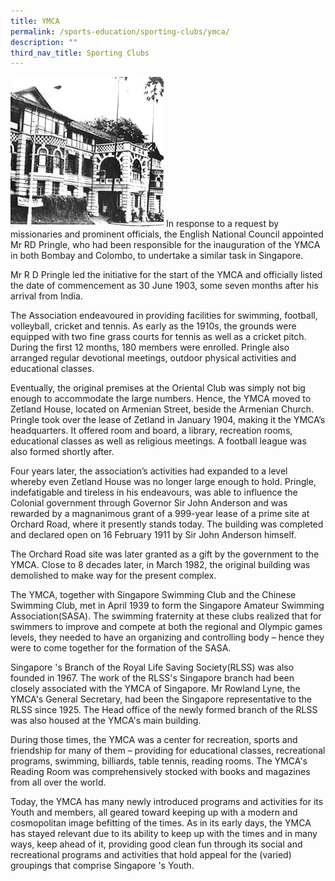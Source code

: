 ```yaml
---
title: YMCA
permalink: /sports-education/sporting-clubs/ymca/
description: ""
third_nav_title: Sporting Clubs
---
```

![YMCA](/images/Sport%20Education/Sporting%20Clubs/YMCA.jpeg)
In response to a request by missionaries and prominent officials, the English National Council appointed Mr RD Pringle, who had been responsible for the inauguration of the YMCA in both Bombay and Colombo, to undertake a similar task in Singapore.
  
Mr R D Pringle led the initiative for the start of the YMCA and officially listed the date of commencement as 30 June 1903, some seven months after his arrival from India.
  
The Association endeavoured in providing facilities for swimming, football, volleyball, cricket and tennis. As early as the 1910s, the grounds were equipped with two fine grass courts for tennis as well as a cricket pitch. During the first 12 months, 180 members were enrolled. Pringle also arranged regular devotional meetings, outdoor physical activities and educational classes.  
  
Eventually, the original premises at the Oriental Club was simply not big enough to accommodate the large numbers. Hence, the YMCA moved to Zetland House, located on Armenian Street, beside the Armenian Church. Pringle took over the lease of Zetland in January 1904, making it the YMCA’s headquarters. It offered room and board, a library, recreation rooms, educational classes as well as religious meetings. A football league was also formed shortly after.
  
Four years later, the association’s activities had expanded to a level whereby even Zetland House was no longer large enough to hold. Pringle, indefatigable and tireless in his endeavours, was able to influence the Colonial government through Governor Sir John Anderson and was rewarded by a magnanimous grant of a 999-year lease of a prime site at Orchard Road, where it presently stands today. The building was completed and declared open on 16 February 1911 by Sir John Anderson himself.
  
The Orchard Road site was later granted as a gift by the government to the YMCA. Close to 8 decades later, in March 1982, the original building was demolished to make way for the present complex.   
  
The YMCA, together with Singapore Swimming Club and the Chinese Swimming Club, met in April 1939 to form the Singapore Amateur Swimming Association(SASA). The swimming fraternity at these clubs realized that for swimmers to improve and compete at both the regional and Olympic games levels, they needed to have an organizing and controlling body – hence they were to come together for the formation of the SASA.   
  
Singapore 's Branch of the Royal Life Saving Society(RLSS) was also founded in 1967. The work of the RLSS's Singapore branch had been closely associated with the YMCA of Singapore. Mr Rowland Lyne, the YMCA's General Secretary, had been the Singapore representative to the RLSS since 1925. The Head office of the newly formed branch of the RLSS was also housed at the YMCA's main building.   
  
During those times, the YMCA was a center for recreation, sports and friendship for many of them – providing for educational classes, recreational programs, swimming, billiards, table tennis, reading rooms. The YMCA's Reading Room was comprehensively stocked with books and magazines from all over the world.   
  
Today, the YMCA has many newly introduced programs and activities for its Youth and members, all geared toward keeping up with a modern and cosmopolitan image befitting of the times. As in its early days, the YMCA has stayed relevant due to its ability to keep up with the times and in many ways, keep ahead of it, providing good clean fun through its social and recreational programs and activities that hold appeal for the (varied) groupings that comprise Singapore 's Youth.
